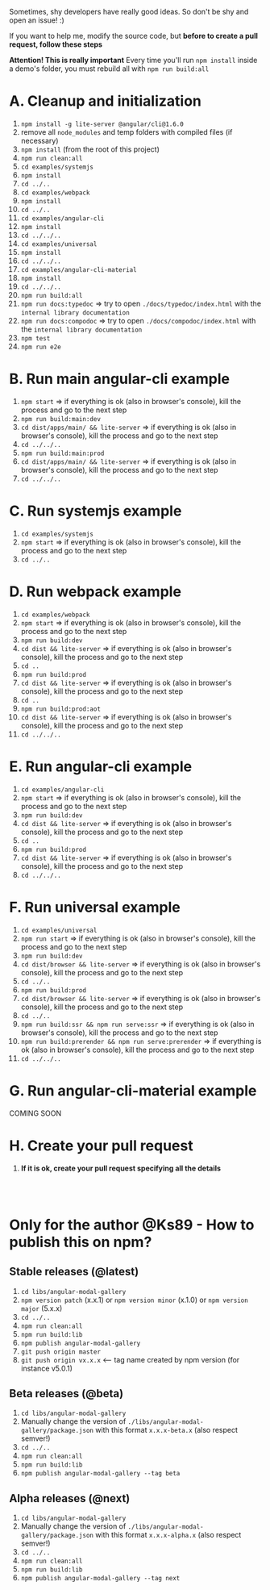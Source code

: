 Sometimes, shy developers have really good ideas. So don't be shy and open an issue! :)

If you want to help me, modify the source code, but **before to create a pull request, follow these steps**

**Attention! This is really important**
Every time you'll run `npm install` inside a demo's folder, you must rebuild all with `npm run build:all`

# A. Cleanup and initialization
1. `npm install -g lite-server @angular/cli@1.6.0`
2. remove all `node_modules` and temp folders with compiled files (if necessary)
3. `npm install` (from the root of this project)
4. `npm run clean:all`
5. `cd examples/systemjs`
6. `npm install`
7. `cd ../..`
8. `cd examples/webpack`
9. `npm install`
10. `cd ../..`
11. `cd examples/angular-cli`
12. `npm install`
13. `cd ../../..`
14. `cd examples/universal`
15. `npm install`
16. `cd ../../..`
17. `cd examples/angular-cli-material`
18. `npm install`
19. `cd ../../..`
20. `npm run build:all`
21. `npm run docs:typedoc` => try to open `./docs/typedoc/index.html` with the `internal library documentation`
22. `npm run docs:compodoc` => try to open `./docs/compodoc/index.html` with the `internal library documentation`
23. `npm test`
24. `npm run e2e`

# B. Run main angular-cli example
1. `npm start` => if everything is ok (also in browser's console), kill the process and go to the next step
3. `npm run build:main:dev`
4. `cd dist/apps/main/ && lite-server` => if everything is ok (also in browser's console), kill the process and go to the next step
5. `cd ../../..`
6. `npm run build:main:prod`
7. `cd dist/apps/main/ && lite-server` => if everything is ok (also in browser's console), kill the process and go to the next step
8. `cd ../../..`

# C. Run systemjs example
1. `cd examples/systemjs`
2. `npm start` => if everything is ok (also in browser's console), kill the process and go to the next step
3. `cd ../..`

# D. Run webpack example
1. `cd examples/webpack`
2. `npm start` => if everything is ok (also in browser's console), kill the process and go to the next step
3. `npm run build:dev`
4. `cd dist && lite-server` => if everything is ok (also in browser's console), kill the process and go to the next step
5. `cd ..`
6. `npm run build:prod`
7. `cd dist && lite-server` => if everything is ok (also in browser's console), kill the process and go to the next step
8. `cd ..`
9. `npm run build:prod:aot`
10. `cd dist && lite-server` => if everything is ok (also in browser's console), kill the process and go to the next step
11. `cd ../../..`

# E. Run angular-cli example
1. `cd examples/angular-cli`
2. `npm start` => if everything is ok (also in browser's console), kill the process and go to the next step
3. `npm run build:dev`
4. `cd dist && lite-server` => if everything is ok (also in browser's console), kill the process and go to the next step
5. `cd ..`
6. `npm run build:prod`
7. `cd dist && lite-server` => if everything is ok (also in browser's console), kill the process and go to the next step
8. `cd ../../..`

# F. Run universal example
1. `cd examples/universal`
2. `npm run start` => if everything is ok (also in browser's console), kill the process and go to the next step
3. `npm run build:dev`
4. `cd dist/browser && lite-server` => if everything is ok (also in browser's console), kill the process and go to the next step
5. `cd ../..`
6. `npm run build:prod`
7. `cd dist/browser && lite-server` => if everything is ok (also in browser's console), kill the process and go to the next step
8. `cd ../..`
9. `npm run build:ssr && npm run serve:ssr` => if everything is ok (also in browser's console), kill the process and go to the next step
10. `npm run build:prerender && npm run serve:prerender` => if everything is ok (also in browser's console), kill the process and go to the next step
11. `cd ../../..`

# G. Run angular-cli-material example
COMING SOON

# H. Create your pull request
1. **If it is ok, create your pull request specifying all the details**


<br/>
<br/>

# Only for the author @Ks89 - How to publish this on npm?

## Stable releases (@latest)
1. `cd libs/angular-modal-gallery`
2. `npm version patch` (x.x.1) or `npm version minor` (x.1.0) or `npm version major` (5.x.x)
3. `cd ../..`
4. `npm run clean:all`
5. `npm run build:lib`
6. `npm publish angular-modal-gallery`
7. `git push origin master`
8. `git push origin vx.x.x`  <-- tag name created by npm version (for instance v5.0.1)

## Beta releases (@beta)
1. `cd libs/angular-modal-gallery`
2. Manually change the version of `./libs/angular-modal-gallery/package.json` with this format `x.x.x-beta.x` (also respect semver!)
3. `cd ../..`
4. `npm run clean:all`
5. `npm run build:lib`
6. `npm publish angular-modal-gallery --tag beta`

## Alpha releases (@next)
1. `cd libs/angular-modal-gallery`
2. Manually change the version of `./libs/angular-modal-gallery/package.json` with this format `x.x.x-alpha.x` (also respect semver!)
3. `cd ../..`
4. `npm run clean:all`
5. `npm run build:lib`
6. `npm publish angular-modal-gallery --tag next`
